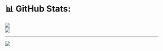 # 📊 GitHub Stats:
![](https://github-readme-stats.vercel.app/api?username=lrxxh&theme=nightowl&hide_border=false&include_all_commits=true&count_private=true)<br/>
![](https://github-readme-streak-stats.herokuapp.com/?user=lrxxh&theme=nightowl&hide_border=false)<br/>

---
[![](https://visitcount.itsvg.in/api?id=lrxxh&icon=0&color=0)](https://visitcount.itsvg.in)

<!-- Proudly created with GPRM ( https://gprm.itsvg.in ) -->
